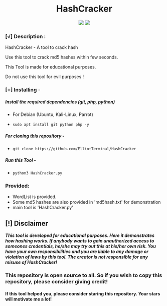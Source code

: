 <h1 align="center">HashCracker</h1>

<p align="center">
    <img src="https://img.shields.io/badge/Author-ElliotTerminal-green?style=flat-square">
    <img src="https://img.shields.io/badge/Written%20In-Python-blue?style=flat-square">
</p>
    
### [√] Description :

HashCracker - A tool to crack hash

Use this tool to crack md5 hashes within few seconds.

This Tool is made for educational purposes.

Do not use this tool for evil purposes !

### [+] Installing - 

##### Install the required dependencies (git, php, python)

- For Debian (Ubuntu, Kali-Linux, Parrot)

- ```sudo apt install git python php -y```
    
##### For cloning this repository -

- ```git clone https://github.com/ElliotTerminal/HashCracker```

##### Run this Tool -

- ```python3 HashCracker.py```

### Provided:
 
- WordList is provided.
- Some md5 hashes are also provided in 'md5hash.txt' for demonstration
- main tool is 'HashCracker.py'

## [!] Disclaimer
***This tool is developed for educational purposes. Here it demonstrates how hashing works. If anybody wants to gain unauthorized access to someones credentials, he/she may try out this at his/her own risk. You have your own responsibilities and you are liable to any damage or violation of laws by this tool. The creator is not responsible for any misuse of HashCracker!***

### This repository is open source to all. So if you wish to copy this repository, please consider giving credit!

####  If this tool helped you, please consider staring this repository. Your stars will motivate me a lot!
